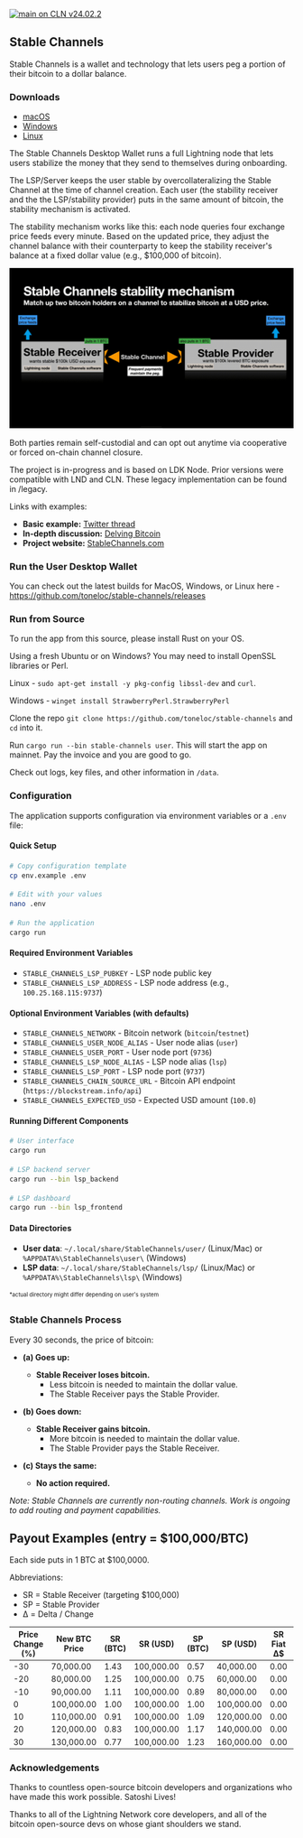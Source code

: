 [![main on CLN v24.02.2](https://github.com/toneloc/stable-channels/actions/workflows/main_v24.02.yml/badge.svg?branch=main)](https://github.com/toneloc/stable-channels/actions/workflows/main_v24.02.yml)


## Stable Channels

Stable Channels is a wallet and technology that lets users peg a portion of their bitcoin to a dollar balance. 

### Downloads
- [macOS](https://github.com/toneloc/stable-channels/releases/download/0.6/stable-channels-mac.zip)
- [Windows](https://github.com/toneloc/stable-channels/releases/download/0.6/stable-channels-windows.zip)
- [Linux](https://github.com/toneloc/stable-channels/releases/download/0.6/stable-channels-linux.zip)

The Stable Channels Desktop Wallet runs a full Lightning node that lets users stabilize the money that they send to themselves during onboarding. 

The LSP/Server keeps the user stable by overcollateralizing the Stable Channel at the time of channel creation. Each user (the stability receiver and the the LSP/stability provider) puts in the same amount of bitcoin, the stability mechanism is activated. 

The stability mechanism works like this: each node queries four exchange price feeds every minute. Based on the updated price, they adjust the channel balance with their counterparty to keep the stability receiver's balance at a fixed dollar value (e.g., $100,000 of bitcoin).

<p align="center">
  <img src="./sc.gif" alt="Stable Channels Architecture" width="700"/>
</p>

Both parties remain self-custodial and can opt out anytime via cooperative or forced on-chain channel closure. 

The project is in-progress and is based on LDK Node. Prior versions were compatible with LND and CLN. These legacy implementation can be found in /legacy. 

Links with examples:
- **Basic example:** [Twitter thread](https://x.com/tonklaus/status/1729567459579945017)
- **In-depth discussion:** [Delving Bitcoin](https://delvingbitcoin.org/t/stable-channels-peer-to-peer-dollar-balances-on-lightning)
- **Project website:** [StableChannels.com](https://www.stablechannels.com)

### Run the User Desktop Wallet 

You can check out the latest builds for MacOS, Windows, or Linux here - https://github.com/toneloc/stable-channels/releases

### Run from Source

To run the app from this source, please install Rust on your OS.

Using a fresh Ubuntu or on Windows? You may need to install OpenSSL libraries or Perl. 

Linux - `sudo apt-get install -y pkg-config libssl-dev` and `curl`.

Windows - `winget install StrawberryPerl.StrawberryPerl`

Clone the repo `git clone https://github.com/toneloc/stable-channels` and `cd` into it.

Run `cargo run --bin stable-channels user`. This will start the app on mainnet. Pay the invoice and you are good to go.

Check out logs, key files, and other information in `/data`.

### Configuration

The application supports configuration via environment variables or a `.env` file:

#### Quick Setup
```bash
# Copy configuration template
cp env.example .env

# Edit with your values
nano .env

# Run the application
cargo run
```

#### Required Environment Variables
- `STABLE_CHANNELS_LSP_PUBKEY` - LSP node public key
- `STABLE_CHANNELS_LSP_ADDRESS` - LSP node address (e.g., `100.25.168.115:9737`)

#### Optional Environment Variables (with defaults)
- `STABLE_CHANNELS_NETWORK` - Bitcoin network (`bitcoin`/`testnet`)
- `STABLE_CHANNELS_USER_NODE_ALIAS` - User node alias (`user`)
- `STABLE_CHANNELS_USER_PORT` - User node port (`9736`)
- `STABLE_CHANNELS_LSP_NODE_ALIAS` - LSP node alias (`lsp`)
- `STABLE_CHANNELS_LSP_PORT` - LSP node port (`9737`)
- `STABLE_CHANNELS_CHAIN_SOURCE_URL` - Bitcoin API endpoint (`https://blockstream.info/api`)
- `STABLE_CHANNELS_EXPECTED_USD` - Expected USD amount (`100.0`)

#### Running Different Components
```bash
# User interface
cargo run

# LSP backend server
cargo run --bin lsp_backend

# LSP dashboard
cargo run --bin lsp_frontend
```

#### Data Directories
- **User data**: `~/.local/share/StableChannels/user/` (Linux/Mac) or `%APPDATA%\StableChannels\user\` (Windows)
- **LSP data**: `~/.local/share/StableChannels/lsp/` (Linux/Mac) or `%APPDATA%\StableChannels\lsp\` (Windows)

<sub><sup>*actual directory might differ depending on user's system</sup></sub>

### Stable Channels Process

Every 30 seconds, the price of bitcoin:

- **(a) Goes up:**
  - **Stable Receiver loses bitcoin.**
    - Less bitcoin is needed to maintain the dollar value.
    - The Stable Receiver pays the Stable Provider.
  
- **(b) Goes down:**
  - **Stable Receiver gains bitcoin.**
    - More bitcoin is needed to maintain the dollar value.
    - The Stable Provider pays the Stable Receiver.
  
- **(c) Stays the same:**
  - **No action required.**

*Note: Stable Channels are currently non-routing channels. Work is ongoing to add routing and payment capabilities.*

## Payout Examples (entry = $100,000/BTC)

Each side puts in 1 BTC at $100,0000.

Abbreviations:
- SR = Stable Receiver (targeting $100,000)
- SP = Stable Provider
- Δ = Delta / Change

| Price Change (%) | New BTC Price | SR (BTC) | SR (USD) | SP (BTC) | SP (USD) | SR Fiat Δ$ | SR BTC Δ | SR Fiat Δ% | SR BTC Δ% | SP Fiat Δ$ | SP BTC Δ | SP Fiat Δ% | SP BTC Δ% |
|------------------|---------------|----------|----------|----------|----------|------------|----------|------------|-----------|------------|----------|------------|-----------|
| -30              | 70,000.00     | 1.43     | 100,000.00| 0.57    | 40,000.00| 0.00       | +0.43    | 0%         | +42.86%   | -60,000.00 | -0.43    | -60.00%    | -42.86%   |
| -20              | 80,000.00     | 1.25     | 100,000.00| 0.75    | 60,000.00| 0.00       | +0.25    | 0%         | +25.00%   | -40,000.00 | -0.25    | -40.00%    | -25.00%   |
| -10              | 90,000.00     | 1.11     | 100,000.00| 0.89    | 80,000.00| 0.00       | +0.11    | 0%         | +11.11%   | -20,000.00 | -0.11    | -20.00%    | -11.11%   |
| 0                | 100,000.00    | 1.00     | 100,000.00| 1.00    | 100,000.00| 0.00      | 0.00     | 0%         | 0%        | 0.00       | 0.00     | 0%         | 0%        |
| 10               | 110,000.00    | 0.91     | 100,000.00| 1.09    | 120,000.00| 0.00      | -0.09    | 0%         | -9.09%    | +20,000.00 | +0.09    | +20.00%    | +9.09%    |
| 20               | 120,000.00    | 0.83     | 100,000.00| 1.17    | 140,000.00| 0.00      | -0.17    | 0%         | -16.67%   | +40,000.00 | +0.17    | +40.00%    | +16.67%   |
| 30               | 130,000.00    | 0.77     | 100,000.00| 1.23    | 160,000.00| 0.00      | -0.23    | 0%         | -23.08%   | +60,000.00 | +0.23    | +60.00%    | +23.08%   |

### Acknowledgements

Thanks to countless open-source bitcoin developers and organizations who have made this work possible. Satoshi Lives!

Thanks to all of the Lightning Network core developers, and all of the bitcoin open-source devs on whose giant shoulders we stand. 
